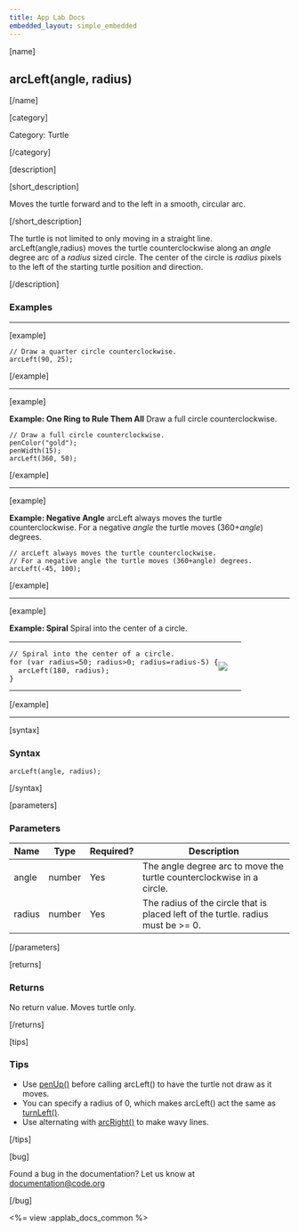```yaml
---
title: App Lab Docs
embedded_layout: simple_embedded
---
```


[name]

## arcLeft(angle, radius)

[/name]


[category]

Category: Turtle

[/category]

[description]

[short_description]

Moves the turtle forward and to the left in a smooth, circular arc.

[/short_description]

The turtle is not limited to only moving in a straight line. arcLeft(angle,radius) moves the turtle counterclockwise along an *angle* degree arc of a *radius* sized circle. The center of the circle is *radius* pixels to the left of the starting turtle position and direction.
 
[/description]

### Examples
____________________________________________________

[example]

```
// Draw a quarter circle counterclockwise.
arcLeft(90, 25);
```

[/example]

____________________________________________________

[example]

**Example: One Ring to Rule Them All** Draw a full circle counterclockwise.

```
// Draw a full circle counterclockwise.
penColor("gold");
penWidth(15);
arcLeft(360, 50);
```

[/example]

____________________________________________________

[example]

**Example: Negative Angle** arcLeft always moves the turtle counterclockwise. For a negative *angle* the turtle moves (360+*angle*) degrees.

```
// arcLeft always moves the turtle counterclockwise. 
// For a negative angle the turtle moves (360+angle) degrees.
arcLeft(-45, 100);
```

[/example]

____________________________________________________

[example]

**Example: Spiral** Spiral into the center of a circle.

<table>
<tr>
<td style="border-style:none; width:90%; padding:0px">
<pre>
// Spiral into the center of a circle.
for (var radius=50; radius>0; radius=radius-5) {
  arcLeft(180, radius);
}
</pre>
</td>
<td style="border-style:none; width:10%; padding:0px">
<img src='https://images.code.org/ceada786c67b4adf4d07b827ba636830-image-1445794379473.gif'>
</td>
</tr>
</table>

[/example]

____________________________________________________

[syntax]

### Syntax

```
arcLeft(angle, radius);
```

[/syntax]

[parameters]

### Parameters

| Name  | Type | Required? | Description |
|-----------------|------|-----------|-------------|
| angle | number | Yes | The angle degree arc to move the turtle counterclockwise in a circle.  |
| radius | number | Yes | The radius of the circle that is placed left of the turtle. radius must be >= 0.  |

[/parameters]

[returns]

### Returns
No return value. Moves turtle only.

[/returns]

[tips]

### Tips
- Use [penUp()](/applab/docs/penUp) before calling arcLeft() to have the turtle not draw as it moves.
- You can specify a radius of 0, which makes arcLeft() act the same as [turnLeft()](/applab/docs/turnLeft).
- Use alternating with [arcRight()](/applab/docs/arcRight) to make wavy lines.

[/tips]

[bug]

Found a bug in the documentation? Let us know at documentation@code.org

[/bug]

<%= view :applab_docs_common %>
